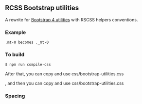 ## RCSS Bootstrap utilities

A rewrite for [Bootstrap 4 utilities](https://getbootstrap.com/docs/4.1/)  with RSCSS helpers conventions. 

### Example
```
.mt-0 becomes ._mt-0
```

### To build
```bash
$ npm run compile-css
```
After that, you can copy and use css/bootstrap-utilities.css


, and then you can copy and use css/bootstrap-utilities.css

### Spacing
